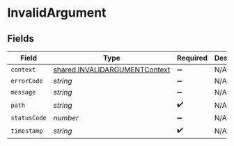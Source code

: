 # InvalidArgument


## Fields

| Field                                                                                 | Type                                                                                  | Required                                                                              | Description                                                                           |
| ------------------------------------------------------------------------------------- | ------------------------------------------------------------------------------------- | ------------------------------------------------------------------------------------- | ------------------------------------------------------------------------------------- |
| `context`                                                                             | [shared.INVALIDARGUMENTContext](../../../sdk/models/shared/invalidargumentcontext.md) | :heavy_minus_sign:                                                                    | N/A                                                                                   |
| `errorCode`                                                                           | *string*                                                                              | :heavy_minus_sign:                                                                    | N/A                                                                                   |
| `message`                                                                             | *string*                                                                              | :heavy_minus_sign:                                                                    | N/A                                                                                   |
| `path`                                                                                | *string*                                                                              | :heavy_check_mark:                                                                    | N/A                                                                                   |
| `statusCode`                                                                          | *number*                                                                              | :heavy_minus_sign:                                                                    | N/A                                                                                   |
| `timestamp`                                                                           | *string*                                                                              | :heavy_check_mark:                                                                    | N/A                                                                                   |